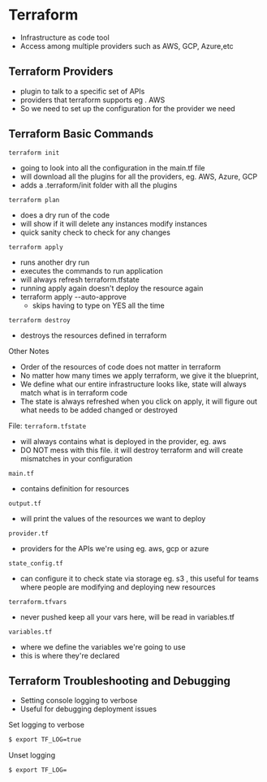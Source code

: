 # Terraform 
- Infrastructure as code tool
- Access among multiple providers such as AWS, GCP, Azure,etc

## Terraform Providers 
- plugin to talk to a specific set of APIs
- providers that terraform supports eg . AWS
- So we need to set up the configuration for the provider we need

## Terraform Basic Commands
`terraform init` 
- going to look into all the configuration in the main.tf file
- will download all the plugins for all the providers, eg. AWS, Azure, GCP
- adds a .terraform/init folder with all the plugins

`terraform plan`
- does a dry run of the code
- will show if it will delete any instances modify instances
- quick sanity check to check for any changes

`terraform apply`
- runs another dry run
- executes the commands to run application
- will always refresh terraform.tfstate
- running apply again doesn't deploy the resource again
- terraform apply --auto-approve
	- skips having to type on YES all the time

`terraform destroy`
- destroys the resources defined in terraform

Other Notes
- Order of the resources of code does not matter in terraform
- No matter how many times we apply terraform, we give it the blueprint, 
- We define what our entire infrastructure looks like, state will always match what is in terraform code
- The state is always refreshed when you click on apply, it will figure out what needs to be added changed or destroyed

File: `terraform.tfstate`
- will always contains what is deployed in the provider, eg. aws
- DO NOT mess with this file. it will destroy terraform and will create mismatches in your configuration


`main.tf`
- contains definition for resources 

`output.tf` 
- will print the values of the resources we want to deploy 

`provider.tf`
- providers for the APIs we're using eg. aws, gcp or azure

`state_config.tf`
- can configure it to check state via storage eg. s3 , this useful for teams where people are modifying and deploying new resources

`terraform.tfvars` 
- never pushed keep all your vars here, will be read in variables.tf

`variables.tf `
- where we define the variables we're going to use
- this is where they're declared


## Terraform Troubleshooting and Debugging
- Setting console logging to verbose
- Useful for debugging deployment issues

Set logging to verbose
```bash
$ export TF_LOG=true
```

Unset logging
```bash
$ export TF_LOG=
```




